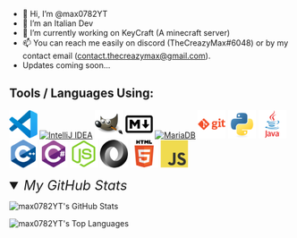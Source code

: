 - 👋 Hi, I’m @max0782YT
- 👀 I’m an Italian Dev
- 🌱 I’m currently working on KeyCraft (A minecraft server)
- 📫 You can reach me easily on discord (TheCreazyMax#6048) or by my contact email (contact.thecreazymax@gmail.com). 
- Updates coming soon...

## Tools / Languages Using:

[<img alt="Visual Studio Code" src="https://raw.githubusercontent.com/devicons/devicon/master/icons/vscode/vscode-original.svg" width="50px" height="50px"/>](https://code.visualstudio.com)
[<img alt="IntelliJ IDEA" src="https://upload.wikimedia.org/wikipedia/commons/thumb/9/9c/IntelliJ_IDEA_Icon.svg/1200px-IntelliJ_IDEA_Icon.svg.png" width="50px" height="50px"/>](https://www.jetbrains.com/idea)
[<img alt="Gimp" src="https://raw.githubusercontent.com/devicons/devicon/master/icons/gimp/gimp-original.svg" width="50px" height="50px"/>](https://www.gimp.org)
[<img alt="Markdown" src="https://raw.githubusercontent.com/devicons/devicon/master/icons/markdown/markdown-original.svg" width="50px" height="50px"/>](https://www.wikipedia.org/wiki/Markdown)
[<img alt="MariaDB" src="https://mariadb.org/wp-content/themes/twentynineteen-child/icons/logo_seal.svg" width="50px" height="50px"/>](https://mariadb.org)
[<img alt="Git" src="https://raw.githubusercontent.com/devicons/devicon/master/icons/git/git-plain-wordmark.svg" width="50px" height="50px"/>](https://git-scm.com)
[<img alt="Python" src="https://raw.githubusercontent.com/devicons/devicon/master/icons/python/python-original.svg" width="50px" height="50px"/>](https://www.python.org)
[<img alt="Java" src="https://raw.githubusercontent.com/devicons/devicon/master/icons/java/java-original-wordmark.svg" width="50px" height="50px"/>](https://www.java.com)
[<img alt="C++" src="https://raw.githubusercontent.com/devicons/devicon/master/icons/cplusplus/cplusplus-original.svg" width="50px" height="50px"/>](https://www.wikipedia.org/wiki/C%2B%2B)
[<img alt="C#" src="https://raw.githubusercontent.com/devicons/devicon/master/icons/csharp/csharp-original.svg" width="50px" height="50px"/>](https://en.wikipedia.org/wiki/C_Sharp_(programming_language))
[<img alt="NodeJS" src="https://raw.githubusercontent.com/devicons/devicon/master/icons/nodejs/nodejs-original.svg" width="50px" height="50px"/>](https://nodejs.org)
[<img alt="JSON" src="https://raw.githubusercontent.com/github/explore/master/topics/json/json.png" width="50px" height="50px"/>](https://www.json.org)
[<img alt="HTML" src="https://raw.githubusercontent.com/devicons/devicon/master/icons/html5/html5-original-wordmark.svg" width="50px" height="50px"/>](https://www.wikipedia.org/wiki/HTML)
[<img alt="JavaScript" src="https://raw.githubusercontent.com/devicons/devicon/master/icons/javascript/javascript-original.svg" width="50px" height="50px"/>](https://www.wikipedia.org/wiki/JavaScript)

<details open>
<summary style="font-size: x-large; font-style: italic;"> My GitHub Stats </summary>

![max0782YT's GitHub Stats](https://github-readme-stats.vercel.app/api?username=max0782YT&custom_title=max0782YT%27s%20GitHub%20Stats&theme=dark&show_icons=true&hide=stars&count_private=true)

![max0782YT's Top Languages](https://github-readme-stats.vercel.app/api/top-langs?username=max0782YT&custom_title=max0782YT%27s%20Top%20Languages&theme=dark&langs_count=100&layout=compact)

</details>
<!---
More updates coming soon...

Hello! You found a little easter egg!
--->
